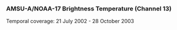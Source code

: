### AMSU-A/NOAA-17 Brightness Temperature (Channel 13)
Temporal coverage: 21 July 2002 - 28 October 2003
